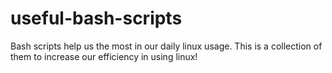 # useful-bash-scripts
Bash scripts help us the most in our daily linux usage. This is a collection of them to increase our efficiency in using linux!
